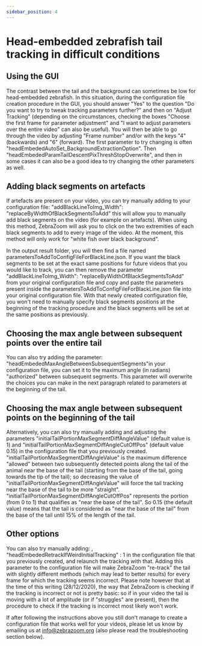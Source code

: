 ```yaml
---
sidebar_position: 4
---
```


# Head-embedded zebrafish tail tracking in difficult conditions

## Using the GUI

The contrast between the tail and the background can sometimes be low for head-embedded zebrafish. In this situation, during the configuration file creation procedure in the GUI, you should answer "Yes" to the question "Do you want to try to tweak tracking parameters further?" and then on "Adjust Tracking" (depending on the circumstances, checking the boxes "Choose the first frame for parameter adjustment" and "I want to adjust parameters over the entire video" can also be useful). You will then be able to go through the video by adjusting "Frame number" and/or with the keys "4" (backwards) and "6" (forward). The first parameter to try changing is often "headEmbededAutoSet_BackgroundExtractionOption". Then "headEmbededParamTailDescentPixThreshStopOverwrite", and then in some cases it can also be a good idea to try changing the other parameters as well.

## Adding black segments on artefacts

If artefacts are present on your video, you can try manually adding to your configuration file:
"addBlackLineToImg_Width": "replaceByWidthOfBlackSegmentsToAdd"
this will allow you to manually add black segments on the video (for example on artefacts). When using this method, ZebraZoom will ask you to click on the two extremities of each black segments to add to every image of the video. At the moment, this method will only work for "white fish over black background".

In the output result folder, you will then find a file named parametersToAddToConfigFileForBlackLine.json. If you want the black segments to be set at the exact same positions for future videos that you would like to track, you can then remove the parameter "addBlackLineToImg_Width": "replaceByWidthOfBlackSegmentsToAdd" from your original configuration file and copy and paste the parameters present inside the parametersToAddToConfigFileForBlackLine.json file into your original configuration file. With that newly created configuration file, you won't need to manually specify black segments positions at the beginning of the tracking procedure and the black segments will be set at the same positions as previously.

## Choosing the max angle between subsequent points over the entire tail

You can also try adding the parameter: "headEmbededMaxAngleBetweenSubsequentSegments"in your configuration file, you can set it to the maximum angle (in radians) "authorized" between subsequent segments. This parameter will overwrite the choices you can make in the next paragraph related to parameters at the beginning of the tail.

## Choosing the max angle between subsequent points on the beginning of the tail

Alternatively, you can also try manually adding and adjusting the parameters "initialTailPortionMaxSegmentDiffAngleValue" (default value is 1) and "initialTailPortionMaxSegmentDiffAngleCutOffPos" (default value 0.15) in the configuration file that you previously created. "initialTailPortionMaxSegmentDiffAngleValue" is the maximum difference "allowed" between two subsequently detected points along the tail of the animal near the base of the tail (starting from the base of the tail, going towards the tip of the tail); so decreasing the value of "initialTailPortionMaxSegmentDiffAngleValue" will force the tail tracking near the base of the tail to be more "straight".
"initialTailPortionMaxSegmentDiffAngleCutOffPos" represents the portion (from 0 to 1) that qualifies as "near the base of the tail". So 0.15 (the default value) means that the tail is considered as "near the base of the tail" from the base of the tail until 15% of the length of the tail.

## Other options

You can also try manually adding:
, "headEmbededRetrackIfWeirdInitialTracking" : 1
in the configuration file that you previously created, and relaunch the tracking with that. Adding this parameter to the configuration file will make ZebraZoom "re-track" the tail with slightly different methods (which may lead to better results) for every frame for which the tracking seems incorrect. Please note however that at the time of this writing (28/12/2020), the way that ZebraZoom is checking if the tracking is incorrect or not is pretty basic: so if in your video the tail is moving with a lot of amplitude (or if "struggles" are present), then the procedure to check if the tracking is incorrect most likely won't work.

If after following the instructions above you still don't manage to create a configuration file that works well for your videos, please let us know by emailing us at info@zebrazoom.org (also please read the troubleshooting section below).
